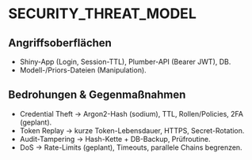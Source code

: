 # SECURITY_THREAT_MODEL

## Angriffsoberflächen
- Shiny-App (Login, Session-TTL), Plumber-API (Bearer JWT), DB.
- Modell-/Priors-Dateien (Manipulation).

## Bedrohungen & Gegenmaßnahmen
- Credential Theft → Argon2-Hash (sodium), TTL, Rollen/Policies, 2FA (geplant).
- Token Replay → kurze Token-Lebensdauer, HTTPS, Secret-Rotation.
- Audit-Tampering → Hash-Kette + DB-Backup, Prüfroutine.
- DoS → Rate-Limits (geplant), Timeouts, parallele Chains begrenzen.
